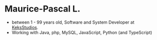 # Maurice-Pascal L.
 - between 1 - 99 years old, Software and System Developer at [KeksStudios](https://keksstudios.dev).
 - Working with Java, php, MySQL, JavaScript, Python (and TypeScript)
